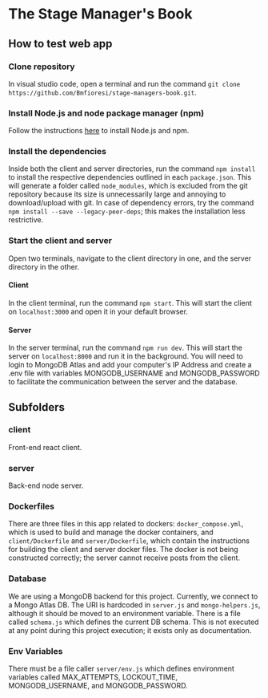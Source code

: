 # The Stage Manager's Book

## How to test web app

### Clone repository

In visual studio code, open a terminal and run the command `git clone https://github.com/Bmfioresi/stage-managers-book.git`.

### Install Node.js and node package manager (npm)
Follow the instructions [here](https://docs.npmjs.com/downloading-and-installing-node-js-and-npm) to install Node.js and npm.

### Install the dependencies
Inside both the client and server directories, run the command `npm install` to install the respective dependencies outlined in each `package.json`. This will generate a folder called `node_modules`, which is excluded from the git repository because its size is unnecessarily large and annoying to download/upload with git. In case of dependency errors, try the command `npm install --save --legacy-peer-deps`; this makes the installation less restrictive.

### Start the client and server
Open two terminals, navigate to the client directory in one, and the server directory in the other.
#### Client
In the client terminal, run the command `npm start`. This will start the client on `localhost:3000` and open it in your default browser.
#### Server
In the server terminal, run the command `npm run dev`. This will start the server on `localhost:8000` and run it in the background.
You will need to login to MongoDB Atlas and add your computer's IP Address and create a .env file with variables MONGODB_USERNAME and MONGODB_PASSWORD to facilitate the communication between the server and the database.

## Subfolders

### client
Front-end react client.

### server
Back-end node server.

### Dockerfiles
There are three files in this app related to dockers: `docker_compose.yml`, which is used to build and manage the docker containers, and `client/Dockerfile` and `server/Dockerfile`, which contain the instructions for building the client and server docker files. The docker is not being constructed correctly; the server cannot receive posts from the client.

### Database
We are using a MongoDB backend for this project. Currently, we connect to a Mongo Atlas DB. The URI is hardcoded in `server.js` and `mongo-helpers.js`, although it should be moved to an environment variable. There is a file called `schema.js` which defines the current DB schema. This is not executed at any point during this project execution; it exists only as documentation.

### Env Variables
There must be a file caller `server/env.js` which defines environment variables called MAX_ATTEMPTS, LOCKOUT_TIME, MONGODB_USERNAME, and MONGODB_PASSWORD.